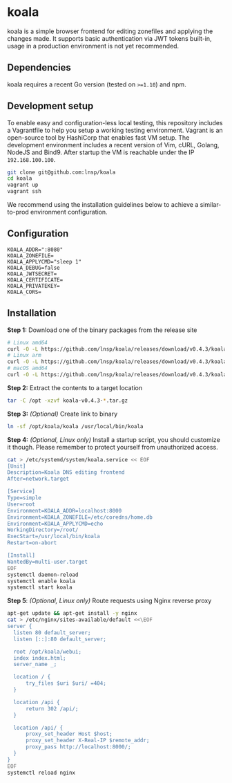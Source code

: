 # koala

koala is a simple browser frontend for editing zonefiles and applying the changes made. It supports basic authentication via JWT tokens built-in, usage in a production environment is not yet recommended.

## Dependencies
koala requires a recent Go version (tested on `>=1.10`) and npm.

## Development setup

To enable easy and configuration-less local testing, this repository includes a Vagrantfile to help you setup a working
testing environment. Vagrant is an open-source tool by HashiCorp that enables fast VM setup.
The development environment includes a recent version of Vim, cURL, Golang, NodeJS and Bind9.
After startup the VM is reachable under the IP `192.168.100.100`.

```bash
git clone git@github.com:lnsp/koala
cd koala
vagrant up
vagrant ssh
```

We recommend using the installation guidelines below to achieve a similar-to-prod environment configuration.

## Configuration
```
KOALA_ADDR=":8080"
KOALA_ZONEFILE=
KOALA_APPLYCMD="sleep 1"
KOALA_DEBUG=false
KOALA_JWTSECRET=
KOALA_CERTIFICATE=
KOALA_PRIVATEKEY=
KOALA_CORS=
```

## Installation
**Step 1:** Download one of the binary packages from the release site
```bash
# Linux amd64
curl -O -L https://github.com/lnsp/koala/releases/download/v0.4.3/koala-v0.4.3-darwin-amd64.tar.gz
# Linux arm
curl -O -L https://github.com/lnsp/koala/releases/download/v0.4.3/koala-v0.4.3-linux-arm.tar.gz
# macOS amd64
curl -O -L https://github.com/lnsp/koala/releases/download/v0.4.3/koala-v0.4.3-darwin-amd64.tar.gz
```

**Step 2:** Extract the contents to a target location
```bash
tar -C /opt -xzvf koala-v0.4.3-*.tar.gz
```

**Step 3:** *(Optional)* Create link to binary
```bash
ln -sf /opt/koala/koala /usr/local/bin/koala
```

**Step 4:** *(Optional, Linux only)* Install a startup script, you should customize it though. Please remember to
protect yourself from unauthorized access.
```bash
cat > /etc/systemd/system/koala.service << EOF
[Unit]
Description=Koala DNS editing frontend
After=network.target

[Service]
Type=simple
User=root
Environment=KOALA_ADDR=localhost:8000
Environment=KOALA_ZONEFILE=/etc/coredns/home.db
Environment=KOALA_APPLYCMD=echo
WorkingDirectory=/root/
ExecStart=/usr/local/bin/koala
Restart=on-abort

[Install]
WantedBy=multi-user.target
EOF
systemctl daemon-reload
systemctl enable koala
systemctl start koala
```

**Step 5**: *(Optional, Linux only)* Route requests using Nginx reverse proxy
```bash
apt-get update && apt-get install -y nginx
cat > /etc/nginx/sites-available/default <<\EOF
server {
  listen 80 default_server;
  listen [::]:80 default_server;

  root /opt/koala/webui;
  index index.html;
  server_name _;

  location / {
      try_files $uri $uri/ =404;
  }

  location /api {
      return 302 /api/;
  }

  location /api/ {
      proxy_set_header Host $host;
      proxy_set_header X-Real-IP $remote_addr;
      proxy_pass http://localhost:8000/;
  }
}
EOF
systemctl reload nginx
```
